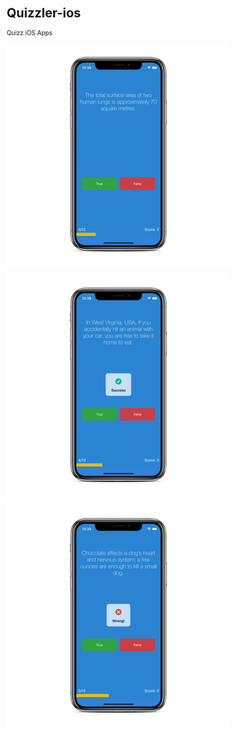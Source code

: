 # Quizzler-ios

Quizz iOS Apps

![](/screenshots/1.png)

![](screenshots/2.png)

![](/screenshots/3.png)
